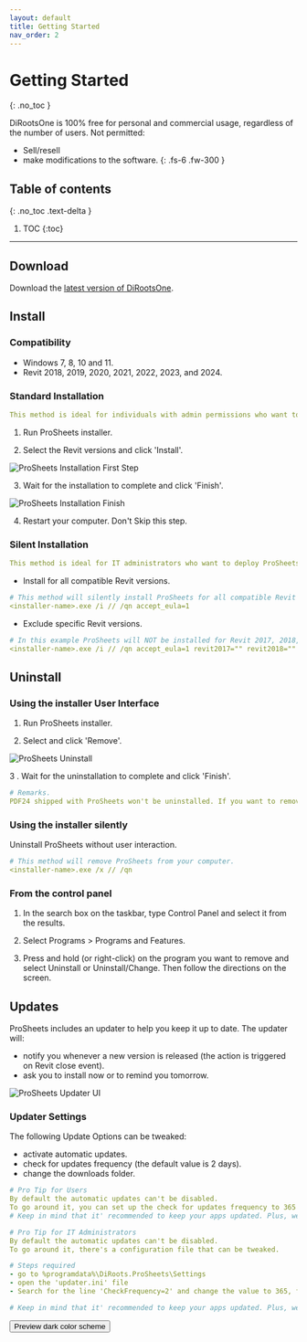 ```yaml
---
layout: default
title: Getting Started
nav_order: 2
---
```


# Getting Started
{: .no_toc }

DiRootsOne is 100% free for personal and commercial usage, regardless of the number of users. 
Not permitted:
-	Sell/resell
-	make modifications to the software.
{: .fs-6 .fw-300 }

## Table of contents
{: .no_toc .text-delta }

1. TOC
{:toc}

---

## Download

Download the [latest version of DiRootsOne](https://diroots.com/revit-plugins/dirootsone/).


## Install

### Compatibility
- Windows 7, 8, 10 and 11.
- Revit 2018, 2019, 2020, 2021, 2022, 2023, and 2024.

### Standard Installation

```yaml
This method is ideal for individuals with admin permissions who want to install ProSheets in one computer.
```

1. Run ProSheets installer.

2. Select the Revit versions and click 'Install'.

![ProSheets Installation First Step](../assets/images/GIFs/PS-Install-Step-1.gif)

3. Wait for the installation to complete and click 'Finish'.

![ProSheets Installation Finish](../assets/images/PS-Installer-Finished.png)

4. Restart your computer. Don't Skip this step.

### Silent Installation

```yaml
This method is ideal for IT administrators who want to deploy ProSheets to multiple computers.
```

- Install for all compatible Revit versions.

```yaml
# This method will silently install ProSheets for all compatible Revit versions.
<installer-name>.exe /i // /qn accept_eula=1
```

- Exclude specific Revit versions.

```yaml
# In this example ProSheets will NOT be installed for Revit 2017, 2018, and 2019.
<installer-name>.exe /i // /qn accept_eula=1 revit2017="" revit2018="" revit2019=""
```

## Uninstall

### Using the installer User Interface

1. Run ProSheets installer.

2. Select and click 'Remove'.

![ProSheets Uninstall](../assets/images/GIFs/PS-Uninstall.gif)

3 . Wait for the uninstallation to complete and click 'Finish'.

```yaml
# Remarks.
PDF24 shipped with ProSheets won't be uninstalled. If you want to remove it, uninstall it manually.
```

### Using the installer silently

Uninstall ProSheets without user interaction.

```yaml
# This method will remove ProSheets from your computer.
<installer-name>.exe /x // /qn
```

### From the control panel

1. In the search box on the taskbar, type Control Panel and select it from the results.

2. Select Programs > Programs and Features.

3. Press and hold (or right-click) on the program you want to remove and select Uninstall or Uninstall/Change. Then follow the directions on the screen.

## Updates

ProSheets includes an updater to help you keep it up to date. 
The updater will:
- notify you whenever a new version is released (the action is triggered on Revit close event).
- ask you to install now or to remind you tomorrow.

![ProSheets Updater UI](../assets/images/updater-default.png)

### Updater Settings

The following Update Options can be tweaked:
- activate automatic updates.
- check for updates frequency (the default value is 2 days). 
- change the downloads folder.

```yaml
# Pro Tip for Users
By default the automatic updates can't be disabled.
To go around it, you can set up the check for updates frequency to 365 days, for example.
# Keep in mind that it' recommended to keep your apps updated. Plus, we do not provide support for outdated applications.
```

```yaml
# Pro Tip for IT Administrators
By default the automatic updates can't be disabled.
To go around it, there's a configuration file that can be tweaked.

# Steps required
- go to %programdata%\DiRoots.ProSheets\Settings
- open the 'updater.ini' file
- Search for the line 'CheckFrequency=2' and change the value to 365, for example.

# Keep in mind that it' recommended to keep your apps updated. Plus, we do not provide support for outdated applications.
```

<button class="btn js-toggle-dark-mode">Preview dark color scheme</button>
